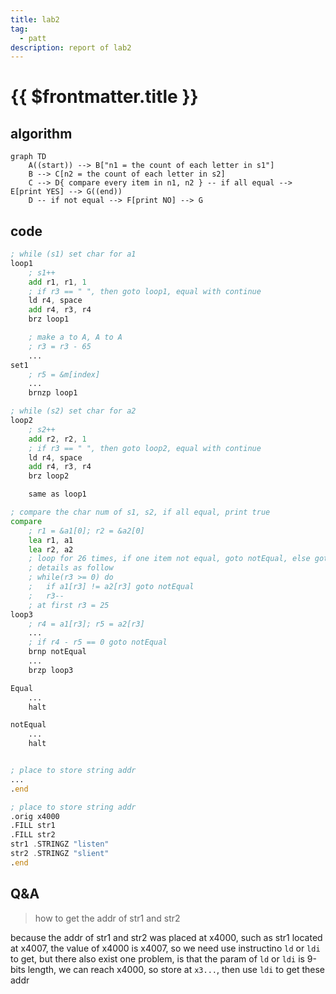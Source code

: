 ```yaml
---
title: lab2
tag:
  - patt
description: report of lab2
---
```


# {{ $frontmatter.title }}

## algorithm

```mermaid
graph TD
    A((start)) --> B["n1 = the count of each letter in s1"]
    B --> C[n2 = the count of each letter in s2]
    C --> D{ compare every item in n1, n2 } -- if all equal --> E[print YES] --> G((end))
    D -- if not equal --> F[print NO] --> G
```

<!-- <img width='500' src='https://raw.githubusercontent.com/shellRaining/img/main/2307/lab2flowchart.png'> -->

## code

```asm
; while (s1) set char for a1
loop1
    ; s1++
    add r1, r1, 1
    ; if r3 == " ", then goto loop1, equal with continue
    ld r4, space
    add r4, r3, r4
    brz loop1

    ; make a to A, A to A
    ; r3 = r3 - 65
    ...
set1
    ; r5 = &m[index]
    ...
    brnzp loop1

; while (s2) set char for a2
loop2
    ; s2++
    add r2, r2, 1
    ; if r3 == " ", then goto loop2, equal with continue
    ld r4, space
    add r4, r3, r4
    brz loop2

    same as loop1

; compare the char num of s1, s2, if all equal, print true
compare
    ; r1 = &a1[0]; r2 = &a2[0]
    lea r1, a1
    lea r2, a2
    ; loop for 26 times, if one item not equal, goto notEqual, else goto Equal
    ; details as follow
    ; while(r3 >= 0) do
    ;   if a1[r3] != a2[r3] goto notEqual
    ;   r3--
    ; at first r3 = 25
loop3
    ; r4 = a1[r3]; r5 = a2[r3]
    ...
    ; if r4 - r5 == 0 goto notEqual
    brnp notEqual
    ...
    brzp loop3

Equal
    ...
    halt

notEqual
    ...
    halt


; place to store string addr
...
.end

; place to store string addr
.orig x4000
.FILL str1
.FILL str2
str1 .STRINGZ "listen"
str2 .STRINGZ "slient"
.end
```

## Q&A

> how to get the addr of str1 and str2

because the addr of str1 and str2 was placed at x4000, such as str1 located at x4007, the value of x4000 is x4007, so we need use instructino `ld` or `ldi` to get, but there also exist one problem, is that the param of `ld` or `ldi` is 9-bits length, we can reach x4000, so store at `x3...`, then use `ldi` to get these addr
